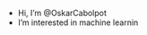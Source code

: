 - Hi, I’m @OskarCabolpot
- I’m interested in machine learnin


<!---
OskarCabolpot/OskarCabolpot is a ✨ special ✨ repository because its `README.md` (this file) appears on your GitHub profile.
You can click the Preview link to take a look at your changes.
--->
